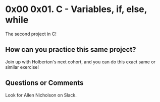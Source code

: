 # 0x00 0x01. C - Variables, if, else, while

The second project in C!

## How can you practice this same project?

Join up with Holberton's next cohort, and you can do this exact same or similar exercise!

## Questions or Comments

Look for Allen Nicholson on Slack.
